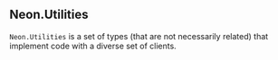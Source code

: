 ## Neon.Utilities

`Neon.Utilities` is a set of types (that are not necessarily related) that implement code with a diverse set of clients.